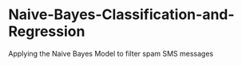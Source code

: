 # Naive-Bayes-Classification-and-Regression
Applying the Naive Bayes Model to filter spam SMS messages
